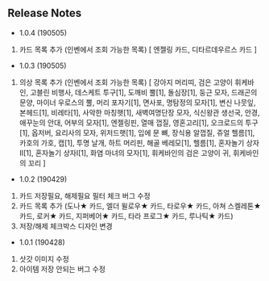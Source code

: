## Release Notes
- 1.0.4 (190505)
1. 카드 목록 추가 (인벤에서 조회 가능한 목록)
  [ 엔젤링 카드, 디타르데우르스 카드 ]

- 1.0.3 (190505)
1. 의상 목록 추가 (인벤에서 조회 가능한 목록)
  [ 강아지 머리띠, 검은 고양이 휘케바인, 고블린 비행사, 데스케트 투구[1], 도깨비 뿔[1], 돌심장[1], 둥근 모자, 드래곤의 문양, 마이너 우로스의 뿔, 머리 포자기[1], 면사포, 명탐정의 모자[1], 변신 나뭇잎, 본헤드[1], 비레타[1], 사악한 마칭햇[1], 새벽여명단장 모자, 식신왕관 생선국, 안경, 애꾸눈의 안대, 어부의 모자[1], 엔젤링핀, 열매 껍질, 영혼고리[1], 오크로드의 투구[1], 옵저버, 요리사의 모자, 위저드햇[1], 입에 문 뼈, 장식용 알껍질, 쥬얼 헬름[1], 카호의 가호, 캡[1], 투명 날개, 하트 머리핀, 해골 베레모[1], 헬름[1], 혼자놀기 상자II[1], 혼자놀기 상자I[1], 화염 마녀의 모자[1], 휘케바인의 검은 고양이 귀, 휘케바인의 꼬리 ]

- 1.0.2 (190429)
1. 카드 저장필요, 해제필요 필터 체크 버그 수정
2. 카드 목록 추가
  (도나★ 카드, 엘더 윌로우★ 카드, 타로우★ 카드, 아쳐 스켈레톤★ 카드, 로커★ 카드, 지퍼베어★ 카드, 타라 프로그★ 카드, 루나틱★ 카드)
3. 저장/해제 체크박스 디자인 변경

- 1.0.1 (190428)
1. 삿갓 이미지 수정
2. 아이템 저장 안되는 버그 수정
